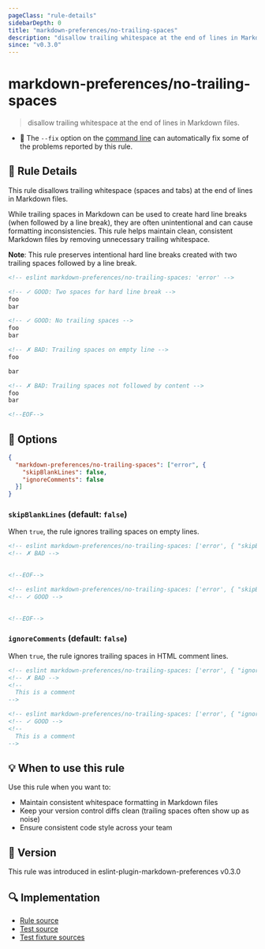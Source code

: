 ```yaml
---
pageClass: "rule-details"
sidebarDepth: 0
title: "markdown-preferences/no-trailing-spaces"
description: "disallow trailing whitespace at the end of lines in Markdown files."
since: "v0.3.0"
---
```


# markdown-preferences/no-trailing-spaces

> disallow trailing whitespace at the end of lines in Markdown files.

- 🔧 The `--fix` option on the [command line](https://eslint.org/docs/user-guide/command-line-interface#fixing-problems) can automatically fix some of the problems reported by this rule.

## 📖 Rule Details

This rule disallows trailing whitespace (spaces and tabs) at the end of lines in Markdown files.

While trailing spaces in Markdown can be used to create hard line breaks (when followed by a line break), they are often unintentional and can cause formatting inconsistencies. This rule helps maintain clean, consistent Markdown files by removing unnecessary trailing whitespace.

**Note**: This rule preserves intentional hard line breaks created with two trailing spaces followed by a line break.

<!-- eslint-skip -->

```md
<!-- eslint markdown-preferences/no-trailing-spaces: 'error' -->

<!-- ✓ GOOD: Two spaces for hard line break -->
foo  
bar

<!-- ✓ GOOD: No trailing spaces -->
foo
bar

<!-- ✗ BAD: Trailing spaces on empty line -->
foo  

bar

<!-- ✗ BAD: Trailing spaces not followed by content -->
foo  
bar  

<!--EOF-->
```

## 🔧 Options

```json
{
  "markdown-preferences/no-trailing-spaces": ["error", {
    "skipBlankLines": false,
    "ignoreComments": false
  }]
}
```

### `skipBlankLines` (default: `false`)

When `true`, the rule ignores trailing spaces on empty lines.

<!-- eslint-skip -->

```md
<!-- eslint markdown-preferences/no-trailing-spaces: ['error', { "skipBlankLines": false }] -->
<!-- ✗ BAD -->
   

<!--EOF-->
```

<!-- eslint-skip -->

```md
<!-- eslint markdown-preferences/no-trailing-spaces: ['error', { "skipBlankLines": true }] -->
<!-- ✓ GOOD -->
   

<!--EOF-->
```

### `ignoreComments` (default: `false`)

When `true`, the rule ignores trailing spaces in HTML comment lines.

<!-- eslint-skip -->

```md
<!-- eslint markdown-preferences/no-trailing-spaces: ['error', { "ignoreComments": false }] -->
<!-- ✗ BAD -->
<!--
  This is a comment 
-->
```
<!-- eslint-skip -->

```md
<!-- eslint markdown-preferences/no-trailing-spaces: ['error', { "ignoreComments": true }] -->
<!-- ✓ GOOD -->
<!--
  This is a comment 
-->
```

## 💡 When to use this rule

Use this rule when you want to:

- Maintain consistent whitespace formatting in Markdown files
- Keep your version control diffs clean (trailing spaces often show up as noise)
- Ensure consistent code style across your team

## 🚀 Version

This rule was introduced in eslint-plugin-markdown-preferences v0.3.0

## 🔍 Implementation

- [Rule source](https://github.com/ota-meshi/eslint-plugin-markdown-preferences/blob/main/src/rules/no-trailing-spaces.ts)
- [Test source](https://github.com/ota-meshi/eslint-plugin-markdown-preferences/blob/main/tests/src/rules/no-trailing-spaces.ts)
- [Test fixture sources](https://github.com/ota-meshi/eslint-plugin-markdown-preferences/tree/main/tests/fixtures/rules/no-trailing-spaces)
